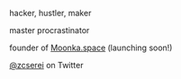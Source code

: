 hacker, hustler, maker

master procrastinator

founder of [Moonka.space](https://moonka.space) (launching soon!)

[@zcserei](https://twitter.com/zcserei) on Twitter
